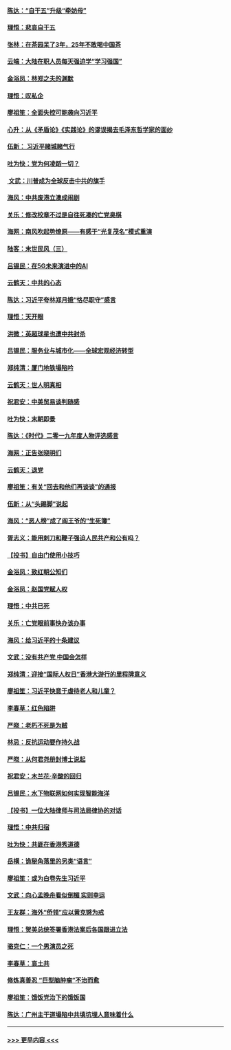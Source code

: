 #### [陈达：“自干五”升级“牵妨母”](../pages/nsc993/n11739724.md?t=12231433) 
#### [理悟：悲哀自干五](../pages/nsc993/n11739547.md?t=12231433) 
#### [张林：在茶园呆了3年，25年不敢喝中国茶](../pages/nsc993/n11739240.md?t=12231433) 
#### [云端：大陆在职人员每天强迫学“学习强国”](../pages/nsc993/n11738735.md?t=12231433) 
#### [金浴凤：林郑之夫的渊默](../pages/nsc993/n11737735.md?t=12231433) 
#### [理悟：叹私企](../pages/nsc993/n11737715.md?t=12231433) 
#### [廖祖笙：全面失控可能袭向习近平](../pages/nsc993/n11737704.md?t=12231433) 
#### [心升：从《矛盾论》《实践论》的谬误揭去毛泽东哲学家的面纱](../pages/nsc993/n11736962.md?t=12231433) 
#### [伍新： 习近平赌城赌气行](../pages/nsc993/n11736929.md?t=12231433) 
#### [吐为快：党为何凌蹈一切？](../pages/nsc993/n11736915.md?t=12231433) 
#### [ 文武：川普成为全球反击中共的旗手](../pages/nsc993/n11736882.md?t=12231433) 
#### [海风：中共废港立澳成闹剧](../pages/nsc993/n11735857.md?t=12231433) 
#### [关乐：修改校章不过是自往死凑的亡党臭棋](../pages/nsc993/n11735097.md?t=12231433) 
#### [海网：南风吹起势燎原——有感于“光复茂名”模式重演](../pages/nsc993/n11732308.md?t=12231433) 
#### [陆客：末世民风（三）](../pages/nsc993/n11732211.md?t=12231433) 
#### [吕锡民：在5G未来演进中的AI](../pages/nsc993/n11730010.md?t=12231433) 
#### [云鹤天：中共的心态](../pages/nsc993/n11729906.md?t=12231433) 
#### [陈达：习近平夸林郑月娥“恪尽职守”感言](../pages/nsc993/n11729881.md?t=12231433) 
#### [理悟：天开眼](../pages/nsc993/n11729699.md?t=12231433) 
#### [洪微：英超球星也遭中共封杀](../pages/nsc993/n11727243.md?t=12231433) 
#### [吕锡民：服务业与城市化——全球宏观经济转型](../pages/nsc993/n11725845.md?t=12231433) 
#### [郑纯清：厦门地铁塌陷吟](../pages/nsc993/n11725813.md?t=12231433) 
#### [云鹤天：世人明真相](../pages/nsc993/n11725621.md?t=12231433) 
#### [祝君安：中美贸易谈判随感](../pages/nsc993/n11725609.md?t=12231433) 
#### [吐为快：末朝即景](../pages/nsc993/n11723365.md?t=12231433) 
#### [陈达：《时代》二零一九年度人物评选感言](../pages/nsc993/n11723337.md?t=12231433) 
#### [海网：正告张晓明们](../pages/nsc993/n11723228.md?t=12231433) 
#### [云鹤天：退党](../pages/nsc993/n11723056.md?t=12231433) 
#### [廖祖笙：有关“回去和他们再谈谈”的通报](../pages/nsc993/n11722442.md?t=12231433) 
#### [伍新：从“头踢脚”说起](../pages/nsc993/n11722429.md?t=12231433) 
#### [海风：“恶人榜”成了阎王爷的“生死簿”](../pages/nsc993/n11722272.md?t=12231433) 
#### [胥志义：能用剌刀和鞭子强迫人民共产和公有吗？](../pages/nsc993/n11720569.md?t=12231433) 
#### [【投书】自由门使用小技巧](../pages/nsc993/n11720180.md?t=12231433) 
#### [金浴凤：致红朝公知们](../pages/nsc993/n11720563.md?t=12231433) 
#### [金浴凤：赵国党赋人权](../pages/nsc993/n11720533.md?t=12231433) 
#### [理悟：中共已死](../pages/nsc993/n11720233.md?t=12231433) 
#### [关乐：亡党眼前事快办该办事](../pages/nsc993/n11719160.md?t=12231433) 
#### [海风：给习近平的十条建议](../pages/nsc993/n11717616.md?t=12231433) 
#### [文武：没有共产党 中国会怎样](../pages/nsc993/n11717584.md?t=12231433) 
#### [郑纯清：迎接“国际人权日”香港大游行的里程牌意义](../pages/nsc993/n11717417.md?t=12231433) 
#### [廖祖笙：习近平快意于虐待老人和儿童？](../pages/nsc993/n11715313.md?t=12231433) 
#### [李春草：红色陷阱](../pages/nsc993/n11715029.md?t=12231433) 
#### [严晓：老朽不死是为贼](../pages/nsc993/n11712910.md?t=12231433) 
#### [林忌：反抗运动要作持久战](../pages/nsc993/n11712623.md?t=12231433) 
#### [严晓：从何君尧册封博士说起](../pages/nsc993/n11712465.md?t=12231433) 
#### [祝君安：木兰花·辛酸的回归](../pages/nsc993/n11712381.md?t=12231433) 
#### [吕锡民：水下物联网如何实现智能海洋](../pages/nsc993/n11711158.md?t=12231433) 
#### [【投书】一位大陆律师与司法局律协的对话](../pages/nsc993/n11709675.md?t=12231433) 
#### [理悟：中共归宿](../pages/nsc993/n11710059.md?t=12231433) 
#### [吐为快：共匪在香港秀道德](../pages/nsc993/n11709979.md?t=12231433) 
#### [岳横：诡秘角落里的另类“语言”](../pages/nsc993/n11709792.md?t=12231433) 
#### [廖祖笙：或为白卷先生习近平](../pages/nsc993/n11708330.md?t=12231433) 
#### [文武：向心孟晚舟看似倒楣 实则幸运](../pages/nsc993/n11708236.md?t=12231433) 
#### [王友群：海外“侨领”应以黄克锵为戒](../pages/nsc993/n11706176.md?t=12231433) 
#### [理悟：贺美总统签署香港法案后各国跟进立法](../pages/nsc993/n11706853.md?t=12231433) 
#### [骆克仁：一个男演员之死](../pages/nsc993/n11706677.md?t=12231433) 
#### [李春草：哀土共](../pages/nsc993/n11706255.md?t=12231433) 
#### [修炼真善忍 “巨型脑肿瘤”不治而愈](../pages/nsc993/n11705340.md?t=12231433) 
#### [廖祖笙：饿饭党治下的饿饭国](../pages/nsc993/n11705085.md?t=12231433) 
#### [陈达：广州主干道塌陷中共填坑埋人意味着什么](../pages/nsc993/n11705046.md?t=12231433) 

----
#### [ >>> 更早内容 <<< ](../indexes/nsc993-earlier.md)
